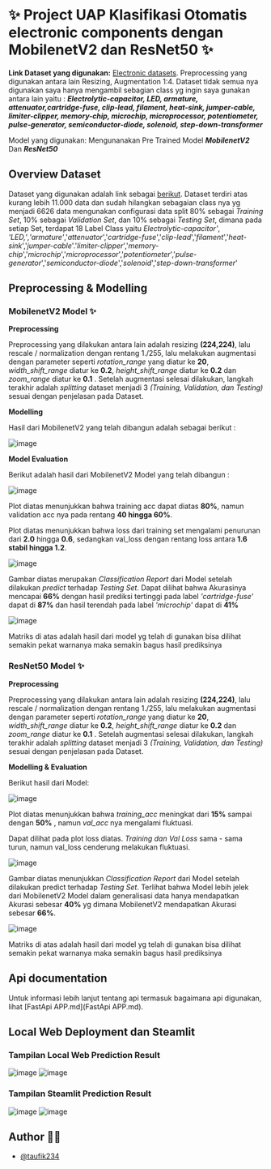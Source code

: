 
# ✨ Project UAP Klasifikasi Otomatis electronic components dengan MobilenetV2 dan ResNet50 ✨


**Link Dataset yang digunakan:** [Electronic datasets](https://www.kaggle.com/datasets/aryaminus/electronic-components). Preprocessing yang digunakan antara lain Resizing, Augmentation 1:4. Dataset tidak semua nya digunakan saya hanya mengambil sebagian class yg ingin saya gunakan antara lain yaitu :
***Electrolytic-capacitor, LED, armature, attenuator,cartridge-fuse, clip-lead, filament, heat-sink, jumper-cable, limiter-clipper, memory-chip, microchip, microprocessor, potentiometer, pulse-generator, semiconductor-diode, solenoid, step-down-transformer*** 

Model yang digunakan: Mengunanakan Pre Trained Model ***MobilenetV2*** Dan ***ResNet50***

## Overview Dataset
Dataset yang digunakan adalah link sebagai [berikut](https://www.kaggle.com/datasets/aryaminus/electronic-components). Dataset terdiri atas kurang lebih 11.000 data dan sudah hilangkan sebagaian class nya yg menjadi 6626 data mengunakan configurasi data split 80% sebagai *Training Set*, 10% sebagai *Validation Set*, dan 10% sebagai *Testing Set*, dimana pada setiap Set, terdapat 18 Label Class yaitu *Electrolytic-capacitor'*, *'LED,'*,*'armature'*,'*attenuator*','*cartridge-fuse*','*clip-lead*','*filament*','*heat-sink*','*jumper-cable*'.'*limiter-clipper*','*memory-chip*','*microchip*','*microprocessor*','*potentiometer*','*pulse-generator*','*semiconductor-diode*','*solenoid*','*step-down-transformer*'

## Preprocessing & Modelling

### MobilenetV2 Model ✨
**Preprocessing**

Preprocessing yang dilakukan antara lain adalah resizing **(224,224)**, lalu rescale / normalization dengan rentang 1./255, lalu melakukan augmentasi dengan parameter seperti *rotation_range* yang diatur ke **20**, *width_shift_range* diatur ke **0.2**, *height_shift_range* diatur ke **0.2** dan *zoom_range* diatur ke **0.1** . Setelah augmentasi selesai dilakukan, langkah terakhir adalah *splitting* dataset menjadi 3 *(Training, Validation, dan Testing)* sesuai dengan penjelasan pada Dataset.

**Modelling**

Hasil dari MobilenetV2 yang telah dibangun adalah sebagai berikut :

![image](assets/mobilnet-model.png)

**Model Evaluation**

Berikut adalah hasil dari MobilenetV2 Model yang telah dibangun :

![image](assets/grafik-mobilenet.png)

Plot diatas menunjukkan bahwa training acc dapat diatas **80%**, namun validation acc nya pada rentang **40 hingga 60%**.

Plot diatas menunjukkan bahwa loss dari training set mengalami penurunan dari **2.0** hingga **0.6**, sedangkan val_loss dengan rentang loss antara **1.6 stabil hingga 1.2**.

![image](assets/f1-score-mobilenet.png)

Gambar diatas merupakan *Classification Report* dari Model setelah dilakukan *predict* terhadap *Testing Set*. Dapat dilihat bahwa Akurasinya mencapai **66%** dengan hasil prediksi tertinggi pada label *'cartridge-fuse'* dapat di **87%** dan hasil terendah pada label *'microchip'* dapat di **41%**


![image](assets/matrik-mobilenet.png)

Matriks di atas adalah hasil dari model yg telah di gunakan bisa dilihat semakin pekat warnanya maka semakin bagus hasil prediksinya

### ResNet50 Model ✨
**Preprocessing**

Preprocessing yang dilakukan antara lain adalah resizing **(224,224)**, lalu rescale / normalization dengan rentang 1./255, lalu melakukan augmentasi dengan parameter seperti *rotation_range* yang diatur ke **20**, *width_shift_range* diatur ke **0.2**, *height_shift_range* diatur ke **0.2** dan *zoom_range* diatur ke **0.1** . Setelah augmentasi selesai dilakukan, langkah terakhir adalah *splitting* dataset menjadi 3 *(Training, Validation, dan Testing)* sesuai dengan penjelasan pada Dataset.

**Modelling & Evaluation**

Berikut hasil dari Model:

![image](assets/grafik-resnet.png)

Plot diatas menunjukkan bahwa *training_acc* meningkat dari **15%** sampai dengan **50%** , namun *val_acc* nya mengalami fluktuasi.


Dapat dilihat pada plot loss diatas. *Training dan Val Loss* sama - sama turun, namun val_loss cenderung melakukan fluktuasi.

![image](assets/f1-score-resnet.png)

Gambar diatas menunjukkan *Classification Report* dari Model setelah dilakukan predict terhadap *Testing Set*. Terlihat bahwa Model lebih jelek dari MobilenetV2 Model dalam generalisasi data hanya mendapatkan Akurasi sebesar **40%** yg dimana MobilenetV2 mendapatkan Akurasi sebesar **66%**.


![image](assets/matrik-resnet.png)

Matriks di atas adalah hasil dari model yg telah di gunakan bisa dilihat semakin pekat warnanya maka semakin bagus hasil prediksinya


## Api documentation
Untuk informasi lebih lanjut tentang api termasuk bagaimana api digunakan, lihat [FastApi APP.md](FastApi APP.md).
 

## Local Web Deployment dan Steamlit

### Tampilan Local Web Prediction Result

![image](assets/web-led.png)
![image](assets/web-microcip.png)

### Tampilan Steamlit Prediction Result

![image](assets/filament-steamlit.png)
![image](assets/cartridge-fuse-steamlit.png)



## Author 👨‍💻

- [@taufik234](https://github.com/taufik234)
